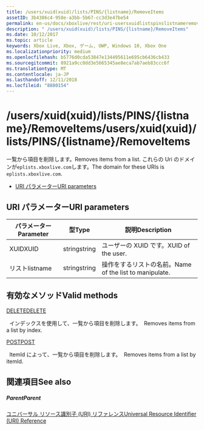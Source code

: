 ```yaml
---
title: /users/xuid(xuid)/lists/PINS/{listname}/RemoveItems
assetID: 3b4386c4-958e-a3bb-5b67-cc3d3e47be54
permalink: en-us/docs/xboxlive/rest/uri-usersxuidlistspinslistnameremoveitems.html
description: " /users/xuid(xuid)/lists/PINS/{listname}/RemoveItems"
ms.date: 10/12/2017
ms.topic: article
keywords: Xbox Live, Xbox, ゲーム, UWP, Windows 10, Xbox One
ms.localizationpriority: medium
ms.openlocfilehash: b5776d0cda53847e134495611e695cb6436cb433
ms.sourcegitcommit: 8921a9cc0dd3e5665345ae8eca7ab7aeb83ccc6f
ms.translationtype: MT
ms.contentlocale: ja-JP
ms.lasthandoff: 12/11/2018
ms.locfileid: "8880154"
---
```

# <a name="usersxuidxuidlistspinslistnameremoveitems"></a><span data-ttu-id="77df5-104">/users/xuid(xuid)/lists/PINS/{listname}/RemoveItems</span><span class="sxs-lookup"><span data-stu-id="77df5-104">/users/xuid(xuid)/lists/PINS/{listname}/RemoveItems</span></span>
<span data-ttu-id="77df5-105">一覧から項目を削除します。</span><span class="sxs-lookup"><span data-stu-id="77df5-105">Removes items from a list.</span></span> <span data-ttu-id="77df5-106">これらの Uri のドメインが`eplists.xboxlive.com`します。</span><span class="sxs-lookup"><span data-stu-id="77df5-106">The domain for these URIs is `eplists.xboxlive.com`.</span></span>
 
  * [<span data-ttu-id="77df5-107">URI パラメーター</span><span class="sxs-lookup"><span data-stu-id="77df5-107">URI parameters</span></span>](#ID4EV)
 
<a id="ID4EV"></a>

 
## <a name="uri-parameters"></a><span data-ttu-id="77df5-108">URI パラメーター</span><span class="sxs-lookup"><span data-stu-id="77df5-108">URI parameters</span></span> 
 
| <span data-ttu-id="77df5-109">パラメーター</span><span class="sxs-lookup"><span data-stu-id="77df5-109">Parameter</span></span>| <span data-ttu-id="77df5-110">型</span><span class="sxs-lookup"><span data-stu-id="77df5-110">Type</span></span>| <span data-ttu-id="77df5-111">説明</span><span class="sxs-lookup"><span data-stu-id="77df5-111">Description</span></span>| 
| --- | --- | --- | 
| <span data-ttu-id="77df5-112">XUID</span><span class="sxs-lookup"><span data-stu-id="77df5-112">XUID</span></span>| <span data-ttu-id="77df5-113">string</span><span class="sxs-lookup"><span data-stu-id="77df5-113">string</span></span>| <span data-ttu-id="77df5-114">ユーザーの XUID です。</span><span class="sxs-lookup"><span data-stu-id="77df5-114">XUID of the user.</span></span>| 
| <span data-ttu-id="77df5-115">リスト</span><span class="sxs-lookup"><span data-stu-id="77df5-115">listname</span></span>| <span data-ttu-id="77df5-116">string</span><span class="sxs-lookup"><span data-stu-id="77df5-116">string</span></span>| <span data-ttu-id="77df5-117">操作をするリストの名前。</span><span class="sxs-lookup"><span data-stu-id="77df5-117">Name of the list to manipulate.</span></span>| 
  
<a id="ID4E5B"></a>

 
## <a name="valid-methods"></a><span data-ttu-id="77df5-118">有効なメソッド</span><span class="sxs-lookup"><span data-stu-id="77df5-118">Valid methods</span></span>

[<span data-ttu-id="77df5-119">DELETE</span><span class="sxs-lookup"><span data-stu-id="77df5-119">DELETE</span></span>](uri-usersxuidlistspinslistnameremoveitemsdelete.md)

<span data-ttu-id="77df5-120">&nbsp;&nbsp;インデックスを使用して、一覧から項目を削除します。</span><span class="sxs-lookup"><span data-stu-id="77df5-120">&nbsp;&nbsp;Removes items from a list by index.</span></span>

[<span data-ttu-id="77df5-121">POST</span><span class="sxs-lookup"><span data-stu-id="77df5-121">POST</span></span>](uri-usersxuidlistspinslistnameremoveitemspost.md)

<span data-ttu-id="77df5-122">&nbsp;&nbsp;ItemId によって、一覧から項目を削除します。</span><span class="sxs-lookup"><span data-stu-id="77df5-122">&nbsp;&nbsp;Removes items from a list by itemId.</span></span>
 
<a id="ID4ELC"></a>

 
## <a name="see-also"></a><span data-ttu-id="77df5-123">関連項目</span><span class="sxs-lookup"><span data-stu-id="77df5-123">See also</span></span>
 
<a id="ID4ENC"></a>

 
##### <a name="parent"></a><span data-ttu-id="77df5-124">Parent</span><span class="sxs-lookup"><span data-stu-id="77df5-124">Parent</span></span> 

[<span data-ttu-id="77df5-125">ユニバーサル リソース識別子 (URI) リファレンス</span><span class="sxs-lookup"><span data-stu-id="77df5-125">Universal Resource Identifier (URI) Reference</span></span>](../atoc-xboxlivews-reference-uris.md)

   